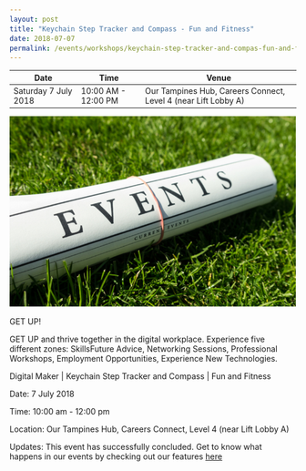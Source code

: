 ```yaml
---
layout: post
title: "Keychain Step Tracker and Compass - Fun and Fitness"
date: 2018-07-07
permalink: /events/workshops/keychain-step-tracker-and-compas-fun-and-fitness
---
```


| Date | Time | Venue |
|--------|---|---|
| Saturday 7 July 2018 | 10:00 AM - 12:00 PM | Our Tampines Hub, Careers Connect, Level 4 (near Lift Lobby A) |

![hi](/images/events/generic-event-image.jpg)

GET UP!

GET UP and thrive together in the digital workplace. Experience five different zones: SkillsFuture Advice, Networking Sessions, Professional Workshops, Employment Opportunities, Experience New Technologies.

Digital Maker | Keychain Step Tracker and Compass | Fun and Fitness

Date: 7 July 2018

Time: 10:00 am - 12:00 pm

Location: Our Tampines Hub, Careers Connect, Level 4 (near Lift Lobby A)

Updates: This event has successfully concluded. Get to know what happens in our events by checking out our features <a href="" target="_blank">here</a>
